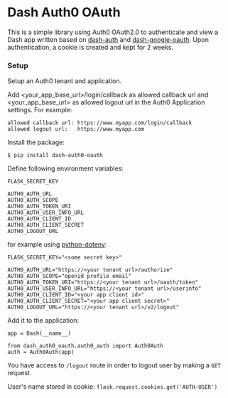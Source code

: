 # Dash Auth0 OAuth

This is a simple library using Auth0 OAuth2.0 to authenticate and view a Dash app
written based on [dash-auth](https://github.com/plotly/dash-auth) and [dash-google-oauth](https://github.com/hossein-jazayeri/dash-google-oauth).
Upon authentication, a cookie is created and kept for 2 weeks.

### Setup
Setup an Auth0 tenant and application.

Add <your_app_base_url>/login/callback as allowed callback url and <your_app_base_url> as allowed logout url in the Auth0 Application settings.
For example:

    allowed callback url: https://www.myapp.com/login/callback
    allowed logout url:   https://www.myapp.com

Install the package:
```
$ pip install dash-auth0-oauth
```
Define following environment variables:
```
FLASK_SECRET_KEY

AUTH0_AUTH_URL
AUTH0_AUTH_SCOPE
AUTH0_AUTH_TOKEN_URI
AUTH0_AUTH_USER_INFO_URL
AUTH0_AUTH_CLIENT_ID
AUTH0_AUTH_CLIENT_SECRET
AUTH0_LOGOUT_URL
```
for example using [python-dotenv](https://pypi.org/project/python-dotenv/):
```
FLASK_SECRET_KEY="<some secret key>"

AUTH0_AUTH_URL="https://<your tenant url>/authorize"
AUTH0_AUTH_SCOPE="openid profile email"
AUTH0_AUTH_TOKEN_URI="https://<your tenant url>/oauth/token"
AUTH0_AUTH_USER_INFO_URL="https://<your tenant url>/userinfo"
AUTH0_AUTH_CLIENT_ID="<your app client id>"
AUTH0_AUTH_CLIENT_SECRET="<your app client secret>"
AUTH0_LOGOUT_URL="https://<your tenant url>/v2/logout"
```
Add it to the application:
```
app = Dash(__name__)

from dash_auth0_oauth.auth0_auth import Auth0Auth
auth = Auth0Auth(app)
```
You have access to `/logout` route in order to logout user by making a `GET` request.

User's name stored in cookie: `flask.request.cookies.get('AUTH-USER')`
